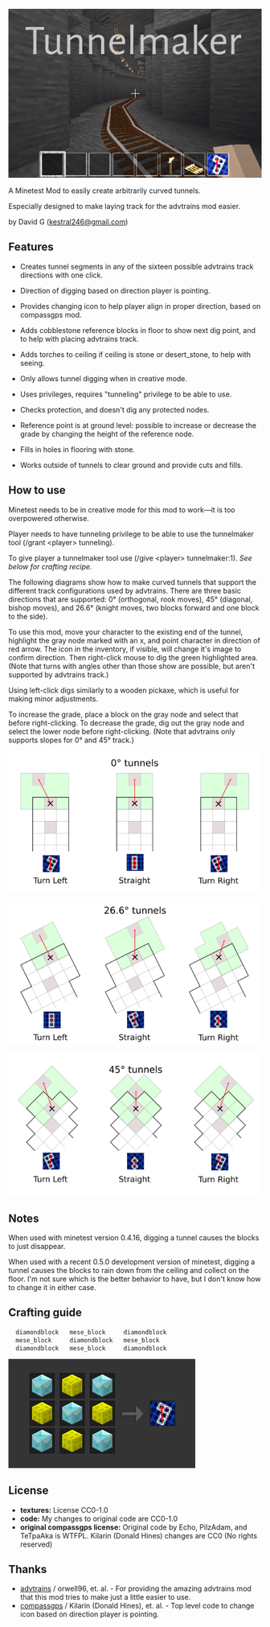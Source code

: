 ![Tunnelmaker Screenshot](screenshot.png "Tunnelmaker")

A Minetest Mod to easily create arbitrarily curved tunnels.

Especially designed to make laying track for the advtrains mod easier.

by David G (kestral246@gmail.com)


Features
--------
- Creates tunnel segments in any of the sixteen possible advtrains track directions with one click.
- Direction of digging based on direction player is pointing.
- Provides changing icon to help player align in proper direction, based on compassgps mod.
- Adds cobblestone reference blocks in floor to show next dig point, and to help with placing advtrains track.
- Adds torches to ceiling if ceiling is stone or desert_stone, to help with seeing.

- Only allows tunnel digging when in creative mode.
- Uses privileges, requires "tunneling" privilege to be able to use.
- Checks protection, and doesn't dig any protected nodes.

- Reference point is at ground level: possible to increase or decrease the grade by changing the height of the reference node.
- Fills in holes in flooring with stone.
- Works outside of tunnels to clear ground and provide cuts and fills.


How to use
----------
Minetest needs to be in creative mode for this mod to work—it is too overpowered otherwise.

Player needs to have tunneling privilege to be able to use the tunnelmaker tool (/grant &lt;player&gt; tunneling).

To give player a tunnelmaker tool use (/give &lt;player&gt; tunnelmaker:1). *See below for crafting recipe.*

The following diagrams show how to make curved tunnels that support the different track configurations used by advtrains. There are three basic directions that are supported: 0° (orthogonal, rook moves), 45° (diagonal, bishop moves), and 26.6° (knight moves, two blocks forward and one block to the side).

To use this mod, move your character to the existing end of the tunnel, highlight the gray node marked with an x, and point character in direction of red arrow. The icon in the inventory, if visible, will change it's image to confirm direction. Then right-click mouse to dig the green highlighted area. (Note that turns with angles other than those show are possible, but aren't supported by advtrains track.)

Using left-click digs similarly to a wooden pickaxe, which is useful for making minor adjustments.

To increase the grade, place a block on the gray node and select that before right-clicking. To decrease the grade, dig out the gray node and select the lower node before right-clicking. (Note that advtrains only supports slopes for 0° and 45° track.)


![Turns from 0°](images/dir0.png "Turns from 0")

![Turns from 26.6°](images/dir26.png "Turns from 26.6")

![Turns from 45°](images/dir45.png "Turns from 45")


Notes
-----
When used with minetest version 0.4.16, digging a tunnel causes the blocks to just disappear.

When used with a recent 0.5.0 development version of minetest, digging a tunnel causes the blocks to rain down from the ceiling and collect on the floor.  I'm not sure which is the better behavior to have, but I don't know how to change it in either case.


Crafting guide
--------------
```
  diamondblock   mese_block     diamondblock
  mese_block     diamondblock   mese_block
  diamondblock   mese_block     diamondblock
```

![Crafting guide](images/crafting.png "Crafting guide")


License
-------
- **textures:** License CC0-1.0 
- **code:**  My changes to original code are CC0-1.0
- **original compassgps license:** Original code by Echo, PilzAdam, and TeTpaAka is WTFPL. Kilarin (Donald Hines) changes are CC0 (No rights reserved)


Thanks
------
- [advtrains](https://github.com/orwell96/advtrains/) / orwell96, et.
al. - For providing the amazing advtrains mod that this mod tries to make
just a little easier to use.
- [compassgps](https://github.com/Kilarin/compassgps) / Kilarin (Donald Hines),
et. al. - Top level code to change icon based on direction player is pointing.

